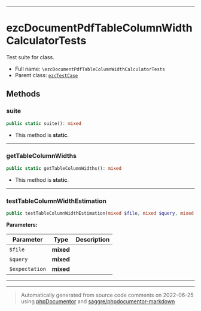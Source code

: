 ***

# ezcDocumentPdfTableColumnWidthCalculatorTests

Test suite for class.



* Full name: `\ezcDocumentPdfTableColumnWidthCalculatorTests`
* Parent class: [`ezcTestCase`](./ezcTestCase.md)




## Methods


### suite



```php
public static suite(): mixed
```



* This method is **static**.







***

### getTableColumnWidths



```php
public static getTableColumnWidths(): mixed
```



* This method is **static**.







***

### testTableColumnWidthEstimation



```php
public testTableColumnWidthEstimation(mixed $file, mixed $query, mixed $expectation): mixed
```








**Parameters:**

| Parameter | Type | Description |
|-----------|------|-------------|
| `$file` | **mixed** |  |
| `$query` | **mixed** |  |
| `$expectation` | **mixed** |  |




***


***
> Automatically generated from source code comments on 2022-06-25 using [phpDocumentor](http://www.phpdoc.org/) and [saggre/phpdocumentor-markdown](https://github.com/Saggre/phpDocumentor-markdown)
